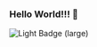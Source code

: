 ### Hello World!!! 👋

<img alt="Light Badge (large)" class="block dark:hidden" src="https://www.codewars.com/users/s4nchouz/badges/large">
